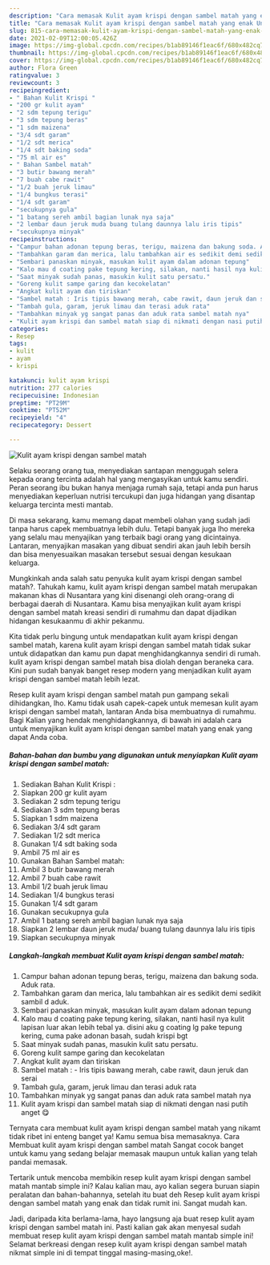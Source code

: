 ```yaml
---
description: "Cara memasak Kulit ayam krispi dengan sambel matah yang enak Untuk Jualan"
title: "Cara memasak Kulit ayam krispi dengan sambel matah yang enak Untuk Jualan"
slug: 815-cara-memasak-kulit-ayam-krispi-dengan-sambel-matah-yang-enak-untuk-jualan
date: 2021-02-09T12:00:05.426Z
image: https://img-global.cpcdn.com/recipes/b1ab89146f1eac6f/680x482cq70/kulit-ayam-krispi-dengan-sambel-matah-foto-resep-utama.jpg
thumbnail: https://img-global.cpcdn.com/recipes/b1ab89146f1eac6f/680x482cq70/kulit-ayam-krispi-dengan-sambel-matah-foto-resep-utama.jpg
cover: https://img-global.cpcdn.com/recipes/b1ab89146f1eac6f/680x482cq70/kulit-ayam-krispi-dengan-sambel-matah-foto-resep-utama.jpg
author: Flora Green
ratingvalue: 3
reviewcount: 3
recipeingredient:
- " Bahan Kulit Krispi "
- "200 gr kulit ayam"
- "2 sdm tepung terigu"
- "3 sdm tepung beras"
- "1 sdm maizena"
- "3/4 sdt garam"
- "1/2 sdt merica"
- "1/4 sdt baking soda"
- "75 ml air es"
- " Bahan Sambel matah"
- "3 butir bawang merah"
- "7 buah cabe rawit"
- "1/2 buah jeruk limau"
- "1/4 bungkus terasi"
- "1/4 sdt garam"
- "secukupnya gula"
- "1 batang sereh ambil bagian lunak nya saja"
- "2 lembar daun jeruk muda buang tulang daunnya lalu iris tipis"
- "secukupnya minyak"
recipeinstructions:
- "Campur bahan adonan tepung beras, terigu, maizena dan bakung soda. Aduk rata."
- "Tambahkan garam dan merica, lalu tambahkan air es sedikit demi sedikit sambil d aduk."
- "Sembari panaskan minyak, masukan kulit ayam dalam adonan tepung"
- "Kalo mau d coating pake tepung kering, silakan, nanti hasil nya kulit lapisan luar akan lebih tebal ya. disini aku g coating lg pake tepung kering, cuma pake adonan basah, sudah krispi bgt"
- "Saat minyak sudah panas, masukin kulit satu persatu."
- "Goreng kulit sampe garing dan kecokelatan"
- "Angkat kulit ayam dan tiriskan"
- "Sambel matah : Iris tipis bawang merah, cabe rawit, daun jeruk dan serai"
- "Tambah gula, garam, jeruk limau dan terasi aduk rata"
- "Tambahkan minyak yg sangat panas dan aduk rata sambel matah nya"
- "Kulit ayam krispi dan sambel matah siap di nikmati dengan nasi putih anget 😋"
categories:
- Resep
tags:
- kulit
- ayam
- krispi

katakunci: kulit ayam krispi 
nutrition: 277 calories
recipecuisine: Indonesian
preptime: "PT29M"
cooktime: "PT52M"
recipeyield: "4"
recipecategory: Dessert

---
```



![Kulit ayam krispi dengan sambel matah](https://img-global.cpcdn.com/recipes/b1ab89146f1eac6f/680x482cq70/kulit-ayam-krispi-dengan-sambel-matah-foto-resep-utama.jpg)

Selaku seorang orang tua, menyediakan santapan menggugah selera kepada orang tercinta adalah hal yang mengasyikan untuk kamu sendiri. Peran seorang ibu bukan hanya menjaga rumah saja, tetapi anda pun harus menyediakan keperluan nutrisi tercukupi dan juga hidangan yang disantap keluarga tercinta mesti mantab.

Di masa  sekarang, kamu memang dapat membeli olahan yang sudah jadi tanpa harus capek membuatnya lebih dulu. Tetapi banyak juga lho mereka yang selalu mau menyajikan yang terbaik bagi orang yang dicintainya. Lantaran, menyajikan masakan yang dibuat sendiri akan jauh lebih bersih dan bisa menyesuaikan masakan tersebut sesuai dengan kesukaan keluarga. 



Mungkinkah anda salah satu penyuka kulit ayam krispi dengan sambel matah?. Tahukah kamu, kulit ayam krispi dengan sambel matah merupakan makanan khas di Nusantara yang kini disenangi oleh orang-orang di berbagai daerah di Nusantara. Kamu bisa menyajikan kulit ayam krispi dengan sambel matah kreasi sendiri di rumahmu dan dapat dijadikan hidangan kesukaanmu di akhir pekanmu.

Kita tidak perlu bingung untuk mendapatkan kulit ayam krispi dengan sambel matah, karena kulit ayam krispi dengan sambel matah tidak sukar untuk didapatkan dan kamu pun dapat menghidangkannya sendiri di rumah. kulit ayam krispi dengan sambel matah bisa diolah dengan beraneka cara. Kini pun sudah banyak banget resep modern yang menjadikan kulit ayam krispi dengan sambel matah lebih lezat.

Resep kulit ayam krispi dengan sambel matah pun gampang sekali dihidangkan, lho. Kamu tidak usah capek-capek untuk memesan kulit ayam krispi dengan sambel matah, lantaran Anda bisa membuatnya di rumahmu. Bagi Kalian yang hendak menghidangkannya, di bawah ini adalah cara untuk menyajikan kulit ayam krispi dengan sambel matah yang enak yang dapat Anda coba.

<!--inarticleads1-->

##### Bahan-bahan dan bumbu yang digunakan untuk menyiapkan Kulit ayam krispi dengan sambel matah:

1. Sediakan  Bahan Kulit Krispi :
1. Siapkan 200 gr kulit ayam
1. Sediakan 2 sdm tepung terigu
1. Sediakan 3 sdm tepung beras
1. Siapkan 1 sdm maizena
1. Sediakan 3/4 sdt garam
1. Sediakan 1/2 sdt merica
1. Gunakan 1/4 sdt baking soda
1. Ambil 75 ml air es
1. Gunakan  Bahan Sambel matah:
1. Ambil 3 butir bawang merah
1. Ambil 7 buah cabe rawit
1. Ambil 1/2 buah jeruk limau
1. Sediakan 1/4 bungkus terasi
1. Gunakan 1/4 sdt garam
1. Gunakan secukupnya gula
1. Ambil 1 batang sereh ambil bagian lunak nya saja
1. Siapkan 2 lembar daun jeruk muda/ buang tulang daunnya lalu iris tipis
1. Siapkan secukupnya minyak




<!--inarticleads2-->

##### Langkah-langkah membuat Kulit ayam krispi dengan sambel matah:

1. Campur bahan adonan tepung beras, terigu, maizena dan bakung soda. Aduk rata.
1. Tambahkan garam dan merica, lalu tambahkan air es sedikit demi sedikit sambil d aduk.
1. Sembari panaskan minyak, masukan kulit ayam dalam adonan tepung
1. Kalo mau d coating pake tepung kering, silakan, nanti hasil nya kulit lapisan luar akan lebih tebal ya. disini aku g coating lg pake tepung kering, cuma pake adonan basah, sudah krispi bgt
1. Saat minyak sudah panas, masukin kulit satu persatu.
1. Goreng kulit sampe garing dan kecokelatan
1. Angkat kulit ayam dan tiriskan
1. Sambel matah : - Iris tipis bawang merah, cabe rawit, daun jeruk dan serai
1. Tambah gula, garam, jeruk limau dan terasi aduk rata
1. Tambahkan minyak yg sangat panas dan aduk rata sambel matah nya
1. Kulit ayam krispi dan sambel matah siap di nikmati dengan nasi putih anget 😋




Ternyata cara membuat kulit ayam krispi dengan sambel matah yang nikamt tidak ribet ini enteng banget ya! Kamu semua bisa memasaknya. Cara Membuat kulit ayam krispi dengan sambel matah Sangat cocok banget untuk kamu yang sedang belajar memasak maupun untuk kalian yang telah pandai memasak.

Tertarik untuk mencoba membikin resep kulit ayam krispi dengan sambel matah mantab simple ini? Kalau kalian mau, ayo kalian segera buruan siapin peralatan dan bahan-bahannya, setelah itu buat deh Resep kulit ayam krispi dengan sambel matah yang enak dan tidak rumit ini. Sangat mudah kan. 

Jadi, daripada kita berlama-lama, hayo langsung aja buat resep kulit ayam krispi dengan sambel matah ini. Pasti kalian gak akan menyesal sudah membuat resep kulit ayam krispi dengan sambel matah mantab simple ini! Selamat berkreasi dengan resep kulit ayam krispi dengan sambel matah nikmat simple ini di tempat tinggal masing-masing,oke!.

